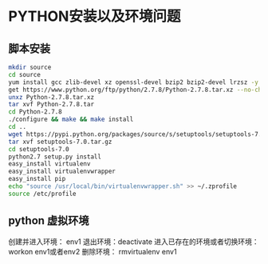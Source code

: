# PYTHON安装以及环境问题

## 脚本安装
```bash
mkdir source
cd source
yum install gcc zlib-devel xz openssl-devel bzip2 bzip2-devel lrzsz -y
get https://www.python.org/ftp/python/2.7.8/Python-2.7.8.tar.xz --no-check-certificate
unxz Python-2.7.8.tar.xz
tar xvf Python-2.7.8.tar
cd Python-2.7.8
./configure && make && make install
cd ..
wget https://pypi.python.org/packages/source/s/setuptools/setuptools-7.0.tar.gz --no-check-certificate
tar xvf setuptools-7.0.tar.gz
cd setuptools-7.0
python2.7 setup.py install
easy_install virtualenv
easy_install virtualenvwrapper
easy_install pip
echo "source /usr/local/bin/virtualenvwrapper.sh" >> ~/.zprofile
source /etc/profile
```

## python 虚拟环境
创建并进入环境： env1
退出环境：deactivate
进入已存在的环境或者切换环境：workon env1或者env2
删除环境： rmvirtualenv env1

